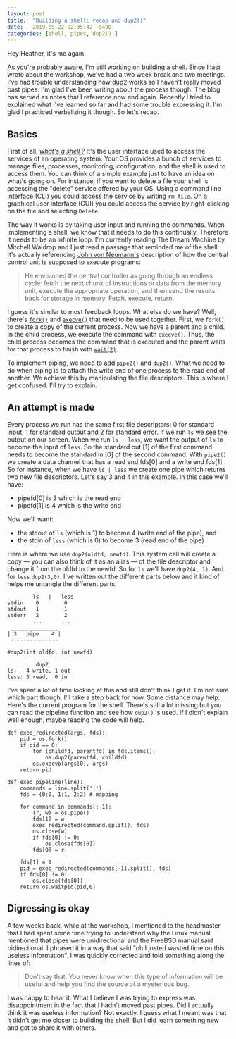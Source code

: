```yaml
---
layout: post
title:  "Building a shell: recap and dup2()"
date:   2019-05-22 02:35:42 -0400
categories: [shell, pipes, dup2() ]
---
```


Hey Heather, it's me again.

As you're probably aware, I'm still working on building a shell. Since I last
wrote about the workshop, we've had a two week break and two meetings. I've had
trouble understanding how [dup2][man-dup2] works so I haven't really moved past
pipes. I'm glad I've been writing about the process though. The blog has served
as notes that I reference now and again. Recently I tried to explained what I've
learned so far and had some trouble expressing it. I'm glad I practiced
verbalizing it though. So let's recap.

## Basics

First of all, [*what's a shell ?*][wiki-shell] It's the user interface used to
access the services of an operating system. Your OS provides a bunch of services
to manage files, processes, monitoring, configuration, and the shell is used to
access them. You can think of a simple example just to have an idea on what's
going on. For instance, if you want to delete a file your shell is accessing the
"delete" service offered by your OS. Using a command line interface (CLI) you
could access the service by writing `rm file`. On a graphical user interface
(GUI) you could access the service by right-clicking on the file and selecting
`Delete`.

The way it works is by taking user input and running the commands. When
implementing a shell, we know that it needs to do this continually. Therefore it
needs to be an infinite loop. I'm currently reading The Dream Machine by
Mitchell Waldrop and I just read a passage that reminded me of the shell. It's
actually referencing [John von Neumann's][wiki-neumann] description of how the
central control unit is supposed to execute programs: 

> He envisioned the central controller as going through an endless cycle: fetch
> the next chunk of instructions or data from the memory unit, execute the
> appropriate operation, and then send the results back for storage in memory.
> Fetch, execute, return.

I guess it's similar to most feedback loops. What else do we have? Well, there's
[`fork()`][man-fork] and [`execve()`][man-exec] that need to be used together.
First, we `fork()` to create a copy of the current process. Now we have a parent
and a child. In the child process, we execute the command with `execve()`.
Thus, the child process becomes the command that is executed and the parent
waits for that process to finish with [`wait(2)`][man-wait].

To implement piping, we need to add [`pipe2()`][man-pipe] and `dup2()`. What we
need to do when piping is to attach the write end of one process to the read end
of another. We achieve this by manipulating the file descriptors. This is where
I get confused. I'll try to explain. 

## An attempt is made

Every process we run has the same first file descriptors: 0 for standard input,
1 for standard output and 2 for standard error. If we run `ls` we see the output
on our screen. When we run `ls | less`, we want the output of `ls` to become the
input of `less`. So the standard out [1] of the first command needs to become
the standard in [0] of the second command. With `pipe2()` we create a data
channel that has a read end fds[0] and a write end fds[1]. So for instance, when
we have `ls | less` we create one pipe which returns two new file descriptors.
Let's say 3 and 4 in this example. In this case we'll have:

- pipefd[0] is 3 which is the read end
- pipefd[1] is 4 which is the write end

Now we'll want: 
- the stdout of `ls` (which is 1) to become 4 (write end of the pipe), and
- the stdin of `less` (which is 0) to become 3 (read end of the pipe)

Here is where we use `dup2(oldfd, newfd)`. This system call will create a copy —
you can also think of it as an alias — of the file descriptor and change it from
the oldfd to the newfd. So for `ls` we'll have `dup2(4, 1)`. And for `less`
`dup2(3,0)`. I've written out the different parts below and it kind of helps me
untangle the different parts.

```
        ls   |   less
stdin    0        0
stdout   1        1
stderr   2        2
        ...      ...
 _______________
| 3   pipe    4 |
 ---------------

#dup2(int oldfd, int newfd)

         dup2
ls:   4 write, 1 out
less: 3 read,  0 in

```
I've spent a lot of time looking at this and still don't think I get it. I'm not
sure which part though. I'll take a step back for now. Some distance may help.
Here's the current program for the shell. There's still a lot missing but you
can read the pipeline function and see how `dup2()` is used. If I didn't explain
well enough, maybe reading the code will help.

```
def exec_redirected(args, fds):
    pid = os.fork()
    if pid == 0:
        for (childfd, parentfd) in fds.items():
            os.dup2(parentfd, childfd)
        os.execvp(args[0], args)
    return pid

def exec_pipeline(line):
    commands = line.split('|')
    fds = {0:0, 1:1, 2:2} # mapping

    for command in commands[:-1]:
        (r, w) = os.pipe()
        fds[1] = w
        exec_redirected(command.split(), fds)
        os.close(w)
        if fds[0] != 0:
            os.close(fds[0])
        fds[0] = r

    fds[1] = 1
    pid = exec_redirected(commands[-1].split(), fds)
    if fds[0] != 0:
        os.close(fds[0])
    return os.waitpid(pid,0)
```

## Digressing is okay

A few weeks back, while at the workshop, I mentioned to the headmaster that I
had spent some time trying to understand why the Linux manual mentioned that
pipes were unidirectional and the FreeBSD manual said bidirectional. I phrased
it in a way that said "oh I justed wasted time on this useless information". I
was quickly corrected and told something along the lines of: 

> Don't say that. You never know when this type of information will be useful
> and help you find the source of a mysterious bug.

I was happy to hear it. What I believe I was trying to express was
disappointment in the fact that I hadn't moved past pipes. Did I actually think
it was useless information? Not exactly. I guess what I meant was that it didn't
get me closer to building the shell. But I did learn something new and got to
share it with others.

[man-dup2]: http://man7.org/linux/man-pages/man2/dup2.2.html
[wiki-shell]: https://en.wikipedia.org/wiki/Shell_(computing)
[wiki-neumann]: https://en.wikipedia.org/wiki/John_von_Neumann
[man-fork]: http://man7.org/linux/man-pages/man2/fork.2.html
[man-exec]: http://pubs.opengroup.org/onlinepubs/9699919799/functions/exec.html
[man-wait]: http://pubs.opengroup.org/onlinepubs/9699919799/functions/wait.html
[man-pipe]: http://man7.org/linux/man-pages/man2/pipe.2.html
